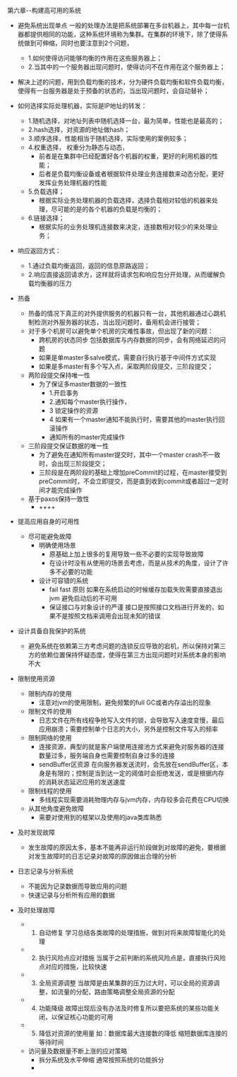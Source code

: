 第六章--构建高可用的系统
  * 避免系统出现单点  一般的处理办法是把系统部署在多台机器上，其中每一台机器都提供相同的功能，这种系统环境称为集群。在集群的环境下，除了使得系统做到可伸缩，同时也要注意到2个问题，
    * 1.如何使得访问能够均衡的作用在这些服务器上；
    * 2.当其中的一个服务器出现问题时，使得访问不在作用在这个服务器上；
  * 解决上述的问题，用到负载均衡的技术，分为硬件负载均衡和软件负载均衡，使得有一台服务器是处于预备的状态的，当出现问题时，会自动替补；
  * 如何选择实际处理机器，实际是IP地址的转发：
    * 1.随机选择，对地址列表中随机选择一台，最为简单，性能也是最高的；
    * 2.hash选择，对资源的地址做hash；
    * 3.顺序选择，性能相当于随机选择，实际使用的案例较多；
    * 4.权重选择， 权重分为静态与动态，
      - 前者是在集群中已经配置好各个机器的权重，更好的利用机器的性能；
      - 后者是负载均衡设备或者根据软件处理业务连接数来动态分配，更好发挥业务处理机器的性能
    * 5.负载选择；
      - 根据实际业务处理机器的负载选择，选择负载相对较低的机器来处理，尽可能的是的各个机器的负载是均衡的；
    * 6.链接选择；
      - 根据实际的业务处理机连接数来决定，连接数相对较少的来处理业务；
  * 响应返回方式：
    * 1.通过负载均衡返回，返回的信息原路返回；
    * 2.响应直接返回请求方，这样就将请求包和响应包分开处理，从而缓解负载均衡器的压力
  * 热备
    * 热备的情况下真正的对外提供服务的机器只有一台，其他机器通过心跳机制检测对外服务器的状态，当出现问题时，备用机会进行接管；
    * 对于多个机房可以避免单个机房的灾难性事故，但出现了新的问题：
      - 跨机房的状态同步 包括数据库与内存数据的同步，会有网络延迟的问题
      - 如果是单master多salve模式，需要自行执行基于中间件方式实现
      - 如果是多master有多个写入点，采取两阶段提交，三阶段提交；
    * 两阶段提交保持唯一性
      - 为了保证多master数据的一致性 
        * 1.开启事务 
        * 2.通知每个master执行操作，
        * 3 锁定操作的资源
        * 4 如果有一个master通知不能执行时，需要其他的master执行回滚操作
        * 通知所有的master完成操作
    * 三阶段提交保证数据的唯一性
      - 为了避免在通知所有master提交时，其中一个master crash不一致时，会出现三阶段提交；
      - 三阶段是在两阶段的基础上增加preCommit的过程，在master接受到preCommit时，不会立即提交，而是直到收到commit或者超过一定时间才能完成操作
    * 基于paxos保持一致性
      *    ++++

  * 提高应用自身的可用性
    - 尽可能避免故障
      * 明确使用场景
        - 原基础上加上很多的复用导致一些不必要的实现导致故障
        - 在设计时没有从使用的场景去考虑，而是从技术的角度，设计了许多不必要的功能
      * 设计可容错的系统
        - fail fast 原则  如果在系统启动的时候缓存加载失败需要直接退出jvm 避免启动后的不可用
        - 保证接口与对象设计的严谨 接口是按照接口文档进行开发的，如果不是按照文档来调用会出现未知的错误
  * 设计具备自我保护的系统
    * 避免系统在依赖第三方考虑问题的连锁反应导致的宕机，所以保持对第三方的依赖位置保持怀疑态度，使得在第三方出现问题时对系统本身的影响不大
  * 限制使用资源
    * 限制内存的使用
      - 注意对jvm的使用限制，避免频繁的full GC或者内存溢出的现象
    * 限制文件的使用
      - 日志文件在所有线程争抢写入文件的锁，会导致写入速度变慢，最后应用崩溃；需要控制单个日志的大小，另外是控制文件写入的频率
    * 限制网络的使用
      - 连接资源，典型的就是客户端使用连接池方式来避免对服务器的连接数量过多，服务端自身也需要控制自身过多的连接
      - sendBuffer区资源 在向服务器发送流时，会先放在sendBuffer区，本身是有限的；控制是当到达一定的阈值时会拒绝发送，或是根据内存的消耗状态延迟应用的发送速度
    * 限制线程的使用
      - 多线程实现需要消耗物理内存与jvm内存，内存较多会花费在CPU切换
    * 从其他角度避免故障
      - 需要对使用到的框架以及使用的java类库熟悉
  * 及时发现故障
    * 发生故障的原因太多，基本不能再非运行阶段做到对故障的避免，要根据对发生故障时的日志记录对故障的原因做出合理的分析
  * 日志记录与分析系统
    * 不能因为记录数据而导致应用的问题
    * 快速记录与分析所有应用的数据
* 及时处理故障
  * 1. 自动修复  学习总结各类故障的处理措施，做到对将来故障智能化的处理
  * 2. 执行风险点应对措施 当属于之前判断的系统风险点是，直接执行风险点对应的措施，比较快速
  * 3. 全局资源调整  当故障是由某集群的压力过大时，可以全局的资源调整，如流量的分配，路由策略调整全局资源的分配
  * 4. 功能降级  故障出现后没有办法及时修复所以要把系统的某些功能关闭，以保证核心功能的可用
  * 5. 降低对资源的使用量  如：数据库最大连接数的降低 缩短数据库连接的等待时间 
  * 访问量及数据量不断上涨的应对策略
    * 拆分系统及水平伸缩 通常按照系统的功能拆分
    * 


    
        